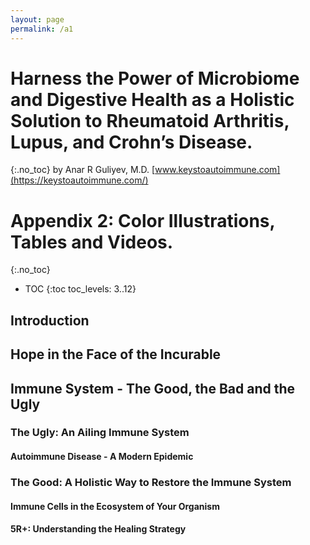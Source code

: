 ```yaml
---
layout: page
permalink: /a1
---
```


# Harness the Power of Microbiome and Digestive Health as a Holistic Solution to Rheumatoid Arthritis, Lupus, and Crohn’s Disease.
{:.no_toc}
by Anar R Guliyev, M.D.
[www.keystoautoimmune.com](https://keystoautoimmune.com/)

# Appendix 2: Color Illustrations, Tables and Videos.
{:.no_toc}

* TOC
{:toc toc_levels: 3..12}


## Introduction

## <a name="1" /> Hope in the Face of the Incurable

## Immune System - The Good, the Bad and the Ugly

### The Ugly: An Ailing Immune System

#### <a name="2" /> Autoimmune Disease - A Modern Epidemic

### The Good: A Holistic Way to Restore the Immune System 

#### <a name="3" /> Immune Cells in the Ecosystem of Your Organism

#### <a name="4" /> 5R+: Understanding the Healing Strategy

